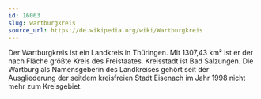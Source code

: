```yaml
---
id: 16063
slug: wartburgkreis
source_url: https://de.wikipedia.org/wiki/Wartburgkreis
---
```


Der Wartburgkreis ist ein Landkreis in Thüringen. Mit 1307,43 km² ist er der nach Fläche größte Kreis des Freistaates. Kreisstadt ist Bad Salzungen. Die Wartburg als Namensgeberin des Landkreises gehört seit der Ausgliederung der seitdem kreisfreien Stadt Eisenach im Jahr 1998 nicht mehr zum Kreisgebiet.
